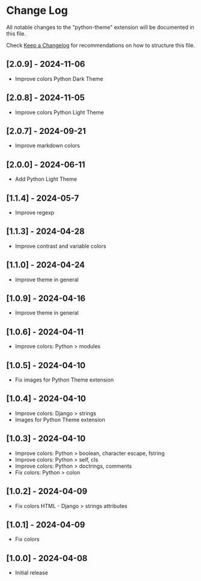 # Change Log

All notable changes to the "python-theme" extension will be documented in this file.

Check [Keep a Changelog](http://keepachangelog.com/) for recommendations on how to structure this file.

## [2.0.9] - 2024-11-06

- Improve colors Python Dark Theme

## [2.0.8] - 2024-11-05

- Improve colors Python Light Theme

## [2.0.7] - 2024-09-21

- Improve markdown colors

## [2.0.0] - 2024-06-11

- Add Python Light Theme

## [1.1.4] - 2024-05-7

- Improve regexp

## [1.1.3] - 2024-04-28

- Improve contrast and variable colors

## [1.1.0] - 2024-04-24

- Improve theme in general

## [1.0.9] - 2024-04-16

- Improve theme in general

## [1.0.6] - 2024-04-11

- Improve colors: Python > modules

## [1.0.5] - 2024-04-10

- Fix images for Python Theme extension

## [1.0.4] - 2024-04-10

- Improve colors: Django > strings
- Images for Python Theme extension

## [1.0.3] - 2024-04-10

- Improve colors: Python > boolean, character escape, fstring
- Improve colors: Python > self, cls
- Improve colors: Python > doctrings,  comments
- Fix colors: Python > colon

## [1.0.2] - 2024-04-09

- Fix colors HTML - Django > strings attributes

## [1.0.1] - 2024-04-09

- Fix colors

## [1.0.0] - 2024-04-08

- Initial release
